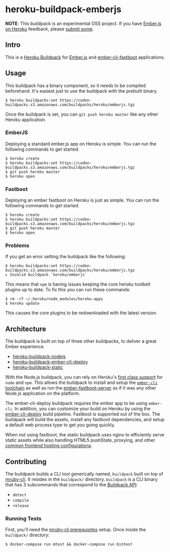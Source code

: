 # heroku-buildpack-emberjs
**NOTE**: This buildpack is an experimental OSS project. If you have [Ember.js on Heroku](https://www.heroku.com/emberjs) feedback, please [submit some](http://help.heroku.com/new/single-page-apps).

## Intro

This is a [Heroku Buildpack](http://devcenter.heroku.com/articles/buildpacks) for [Ember.js](http://emberjs.com/) and [ember-cli-fastboot](https://github.com/tildeio/ember-cli-fastboot) applications.

## Usage

This buildpack has a binary component, so it needs to be compiled beforehand. It's easiest just to use the buildpack with the prebuilt binary.

```
$ heroku buildpacks:set https://codon-buildpacks.s3.amazonaws.com/buildpacks/heroku/emberjs.tgz
```

Once the buildpack is set, you can `git push heroku master` like any other Heroku application.

### EmberJS

Deploying a standard ember.js app on Heroku is simple. You can run the following commands to get started.

```
$ heroku create
$ heroku buildpacks:set https://codon-buildpacks.s3.amazonaws.com/buildpacks/heroku/emberjs.tgz
$ git push heroku master
$ heroku open
```

### Fastboot

Deploying an ember fastboot on Heroku is just as simple. You can run the following commands to get started.

```
$ heroku create
$ heroku buildpacks:set https://codon-buildpacks.s3.amazonaws.com/buildpacks/heroku/emberjs.tgz
$ git push heroku master
$ heroku open
```

### Problems

If you get an error setting the buildpack like the following:

```
$ heroku buildpacks:set https://codon-buildpacks.s3.amazonaws.com/buildpacks/heroku/emberjs.tgz
▸ Invalid buildpack `heroku/emberjs`
```

This means that `npm` is having issues keeping the core heroku toolbelt plugins up to date. To fix this you can run these commands:

```
$ rm -rf ~/.heroku/node_modules/heroku-apps
$ heroku update
```

This causes the core plugins to be redownloaded with the latest version.

## Architecture

The buildpack is built on top of three other buildpacks, to deliver a great Ember experience.

* [heroku-buildpack-nodejs](https://github.com/heroku/heroku-buildpack-nodejs)
* [heroku-buildpack-ember-cli-deploy](https://github.com/heroku/heroku-buildpack-ember-cli-deploy)
* [heroku-buildpack-static](https://github.com/heroku/heroku-buildpack-static)

With the Node.js buildpack, you can rely on Heroku's [first class support](https://www.heroku.com/nodejs) for `node` and `npm`. This allows the buildpack to install and setup the [`ember-cli` toolchain](http://ember-cli.com/) as well as run the [ember-fastboot-server](https://github.com/ember-fastboot/ember-fastboot-server) as if it was any other Node.js application on the platform.

The ember-cli-deploy buildpack requires the ember app to be using `ember-cli`. In addition, you can customize your build on Heroku by using the [ember-cli-deploy](https://ember-cli-deploy.github.io/ember-cli-deploy) build pipeline. Fastboot is supported out of the box. The buildpack will build the assets, install any fastboot dependencies, and setup a default web process type to get you going quickly.

When not using fastboot, the static buildpack uses nginx to efficiently serve static assets while also handling HTML5 pushState, proxying, and other [common frontend hosting configurations](https://github.com/heroku/heroku-buildpack-static#configuration).

## Contributing

The buildpack builds a CLI tool generically named, `buildpack` built on top of [mruby-cli](https://github.com/hone/mruby-cli). It resides in the `buildpack/` directory. `buildpack` is a CLI binary that has 3 subcommands that correspond to the [Buildpack API](https://devcenter.heroku.com/articles/buildpack-api):

* `detect`
* `compile`
* `release`

### Running Tests

First, you'll need the [mruby-cli prerequisites](https://github.com/hone/mruby-cli#prerequisites) setup. Once inside the `buildpack/` directory:

```
$ docker-compose run mtest && docker-compose run bintest
```
